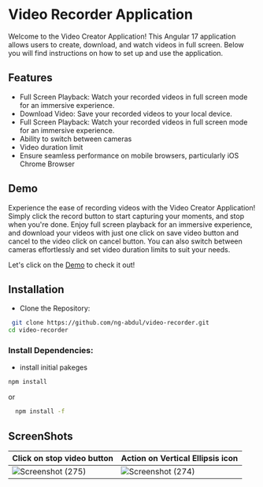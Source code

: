
# Video Recorder Application

Welcome to the Video Creator Application! This Angular 17 application allows users to create, download, and watch videos in full screen. Below you will find instructions on how to set up and use the application.

## Features


- Full Screen Playback: Watch your recorded videos in full screen mode for an immersive experience.
- Download Video: Save your recorded videos to your local device.
- Full Screen Playback: Watch your recorded videos in full screen mode for an immersive experience.
- Ability to switch between cameras
- Video duration limit
- Ensure seamless performance on mobile browsers, particularly iOS Chrome Browser
## Demo

Experience the ease of recording videos with the Video Creator Application! Simply click the record button to start capturing your moments, and stop when you're done. Enjoy full screen playback for an immersive experience, and download your videos with just one click on save video button and cancel to  the video click on cancel button. You can also switch between cameras effortlessly and set video duration limits to suit your needs.

Let's click on the [Demo](https://stackblitz.com/github/ng-abdul/video-recorder/tree/main?file=README.md) to check it out!


## Installation

- Clone the Repository:

```bash
 git clone https://github.com/ng-abdul/video-recorder.git
cd video-recorder

```
### Install Dependencies:
- install initial pakeges
```bash
npm install

```
or
```bash
  npm install -f

```

## ScreenShots



| Click on stop video button                                  | Action on Vertical Ellipsis icon                                  |
| ---------------------------------------- | ---------------------------------------- |
| ![Screenshot (275)](https://github.com/ng-abdul/video-recorder/assets/169676913/a2253945-14de-4eb9-b945-edcb9858c973)                | ![Screenshot (274)](https://github.com/ng-abdul/video-recorder/assets/169676913/0dd0b56e-a32e-4314-9ce6-80bdff68dc79)| 

